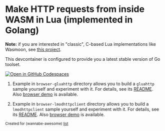 # Make HTTP requests from inside WASM in Lua (implemented in Golang)

**Note:** if you are interested in "classic", C-based Lua implementations like Wasmoon, see [this project](https://github.com/wasm-outbound-http-examples/lua).


This devcontainer is configured to provide you a latest stable version of Go toolset.

[![Open in GitHub Codespaces](https://github.com/codespaces/badge.svg)](https://codespaces.new/wasm-outbound-http-examples/lua-in-go)


1. Example in `browser-gluahttp` directory allows you to build a `gluahttp` sample yourself and experiment with it.
For details, see its [README](browser-gluahttp/README.md).
Also [browser demo](https://wasm-outbound-http-examples.github.io/lua-in-go/gluahttp/) is available.

2. Example in `browser-lmodhttpclient` directory allows you to build a `lmodhttpclient` sample yourself and experiment with it.
For details, see its [README](browser-lmodhttpclient/README.md).
Also [browser demo](https://wasm-outbound-http-examples.github.io/lua-in-go/lmodhttpclient/) is available.

<sub>Created for (wannabe-awesome) [list](https://github.com/vasilev/HTTP-request-from-inside-WASM)</sub>
